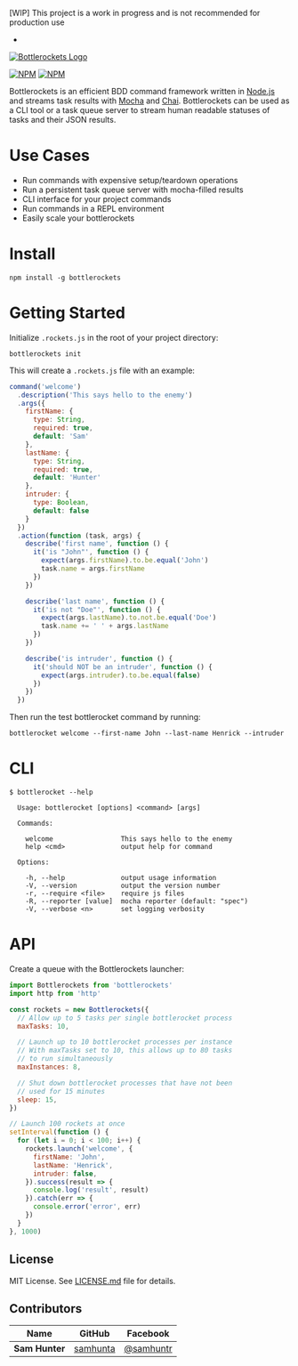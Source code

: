 [WIP] This project is a work in progress and is not recommended for production use

-

[![Bottlerockets Logo](https://cldup.com/6434u5RKNS.png)](https://bottlerockets.github.io/)

[![NPM](https://nodei.co/npm/bottlerockets.png?stars&downloads&downloadRank)](https://nodei.co/npm/bottlerockets/)
[![NPM](https://nodei.co/npm-dl/bottlerockets.png?months=6&height=2)](https://nodei.co/npm/bottlerockets/)

Bottlerockets is an efficient BDD command framework written in [Node.js](https://nodejs.org/) and streams task results with [Mocha](https://mochajs.org/) and [Chai](http://chaijs.com/). Bottlerockets can be used as a CLI tool or a task queue server to stream human readable statuses of tasks and their JSON results.

# Use Cases

- Run commands with expensive setup/teardown operations
- Run a persistent task queue server with mocha-filled results
- CLI interface for your project commands
- Run commands in a REPL environment
- Easily scale your bottlerockets

# Install

```
npm install -g bottlerockets
```

# Getting Started

Initialize `.rockets.js` in the root of your project directory:

```
bottlerockets init
```

This will create a `.rockets.js` file with an example:

```javascript
command('welcome')
  .description('This says hello to the enemy')
  .args({
    firstName: {
      type: String,
      required: true,
      default: 'Sam'
    },
    lastName: {
      type: String,
      required: true,
      default: 'Hunter'
    },
    intruder: {
      type: Boolean,
      default: false
    }
  })
  .action(function (task, args) {
    describe('first name', function () {
      it('is "John"', function () {
        expect(args.firstName).to.be.equal('John')
        task.name = args.firstName
      })
    })

    describe('last name', function () {
      it('is not "Doe"', function () {
        expect(args.lastName).to.not.be.equal('Doe')
        task.name += ' ' + args.lastName
      })
    })

    describe('is intruder', function () {
      it('should NOT be an intruder', function () {
        expect(args.intruder).to.be.equal(false)
      })
    })
  })
```

Then run the test bottlerocket command by running:

```
bottlerocket welcome --first-name John --last-name Henrick --intruder
```

# CLI

```
$ bottlerocket --help

  Usage: bottlerocket [options] <command> [args]

  Commands:

    welcome                 This says hello to the enemy
    help <cmd>              output help for command

  Options:

    -h, --help              output usage information
    -V, --version           output the version number
    -r, --require <file>    require js files
    -R, --reporter [value]  mocha reporter (default: "spec")
    -V, --verbose <n>       set logging verbosity
```

# API

Create a queue with the Bottlerockets launcher:

```javascript
import Bottlerockets from 'bottlerockets'
import http from 'http'

const rockets = new Bottlerockets({
  // Allow up to 5 tasks per single bottlerocket process
  maxTasks: 10,

  // Launch up to 10 bottlerocket processes per instance
  // With maxTasks set to 10, this allows up to 80 tasks
  // to run simultaneously
  maxInstances: 8,

  // Shut down bottlerocket processes that have not been
  // used for 15 minutes
  sleep: 15,
})

// Launch 100 rockets at once
setInterval(function () {
  for (let i = 0; i < 100; i++) {
    rockets.launch('welcome', {
      firstName: 'John',
      lastName: 'Henrick',
      intruder: false,
    }).success(result => {
      console.log('result', result)
    }).catch(err => {
      console.error('error', err)
    })
  }
}, 1000)
```

## License

MIT License. See [LICENSE.md](http://github.com/bottlerockets/bottlerockets/blob/master/LICENSE.md) file for details.

## Contributors

| Name           | GitHub                                  | Facebook                                   |
| -------------- | --------------------------------------- | ------------------------------------------ |
| **Sam Hunter** | [samhunta](https://github.com/samhunta) | [@samhuntr](https://facebook.com/samhuntr) |
